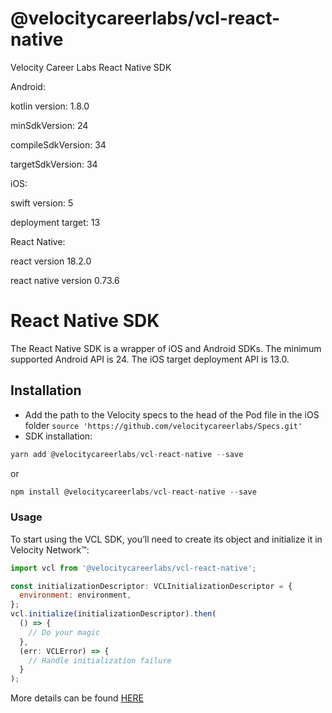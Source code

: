 # @velocitycareerlabs/vcl-react-native

Velocity Career Labs React Native SDK


Android:

kotlin version: 1.8.0

minSdkVersion: 24

compileSdkVersion: 34

targetSdkVersion: 34


iOS:

swift version: 5

deployment target: 13


React Native:

react version 18.2.0

react native version 0.73.6

# React Native SDK

The React Native SDK is a wrapper of iOS and Android SDKs.
The minimum supported Android API is 24.
The iOS target deployment API is 13.0.

## Installation
- Add the path to the Velocity specs to the head of the Pod file in the iOS folder
`source 'https://github.com/velocitycareerlabs/Specs.git'`
- SDK installation:
```js 
yarn add @velocitycareerlabs/vcl-react-native --save
```
  or
```js 
npm install @velocitycareerlabs/vcl-react-native --save
```

### Usage
To start using the VCL SDK, you’ll need to create its object and initialize it in Velocity Network&trade;:
```js
import vcl from '@velocitycareerlabs/vcl-react-native';
```
```js
const initializationDescriptor: VCLInitializationDescriptor = {
  environment: environment,
};
vcl.initialize(initializationDescriptor).then(
  () => {
    // Do your magic
  },
  (err: VCLError) => {
    // Handle initialization failure 
  }
);
```

More details can be found [HERE](https://www.velocitynetwork.foundation/main/career-wallets-velocity-sdks#react-native)
